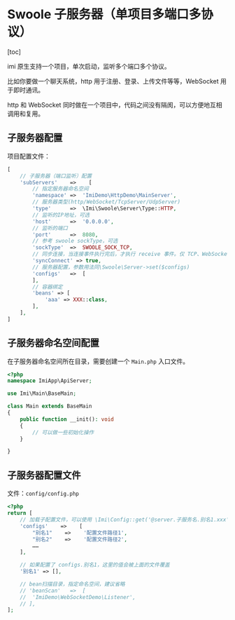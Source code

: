 # Swoole 子服务器（单项目多端口多协议）

[toc]

imi 原生支持一个项目，单次启动，监听多个端口多个协议。

比如你要做一个聊天系统，http 用于注册、登录、上传文件等等，WebSocket 用于即时通讯。

http 和 WebSocket 同时做在一个项目中，代码之间没有隔阂，可以方便地互相调用和复用。

## 子服务器配置

项目配置文件：

```php
[
    // 子服务器（端口监听）配置
    'subServers'    =>    [
        // 指定服务器命名空间
        'namespace'	=>	'ImiDemo\HttpDemo\MainServer',
        // 服务器类型(http/WebSocket/TcpServer/UdpServer)
        'type'		=>	\Imi\Swoole\Server\Type::HTTP,
        // 监听的IP地址，可选
        'host'		=>	'0.0.0.0',
        // 监听的端口
        'port'		=>	8080,
        // 参考 swoole sockType，可选
        'sockType'	=>	SWOOLE_SOCK_TCP,
        // 同步连接，当连接事件执行完后，才执行 receive 事件。仅 TCP、WebSocket 有效
        'syncConnect' => true,
        // 服务器配置，参数用法同\Swoole\Server->set($configs)
        'configs'	=>	[
        ],
        // 容器绑定
        'beans' => [
            'aaa' => XXX::class,
        ],
    ],
]
```

## 子服务器命名空间配置

在子服务器命名空间所在目录，需要创建一个 `Main.php` 入口文件。

```php
<?php
namespace ImiApp\ApiServer;

use Imi\Main\BaseMain;

class Main extends BaseMain
{
    public function __init(): void
    {
        // 可以做一些初始化操作
    }

}
```

## 子服务器配置文件

文件：`config/config.php`

```php
<?php
return [
    // 加载子配置文件，可以使用 \Imi\Config::get('@server.子服务名.别名1.xxx') 获取
    'configs'    =>    [
        "别名1"    =>    '配置文件路径1',
        "别名2"    =>    '配置文件路径2',
        ……
    ],

    // 如果配置了 configs.别名1，这里的值会被上面的文件覆盖
    '别名1' => [],

    // bean扫描目录，指定命名空间，建议省略
    // 'beanScan'	=>	[
    // 	'ImiDemo\WebSocketDemo\Listener',
    // ],
];
```
